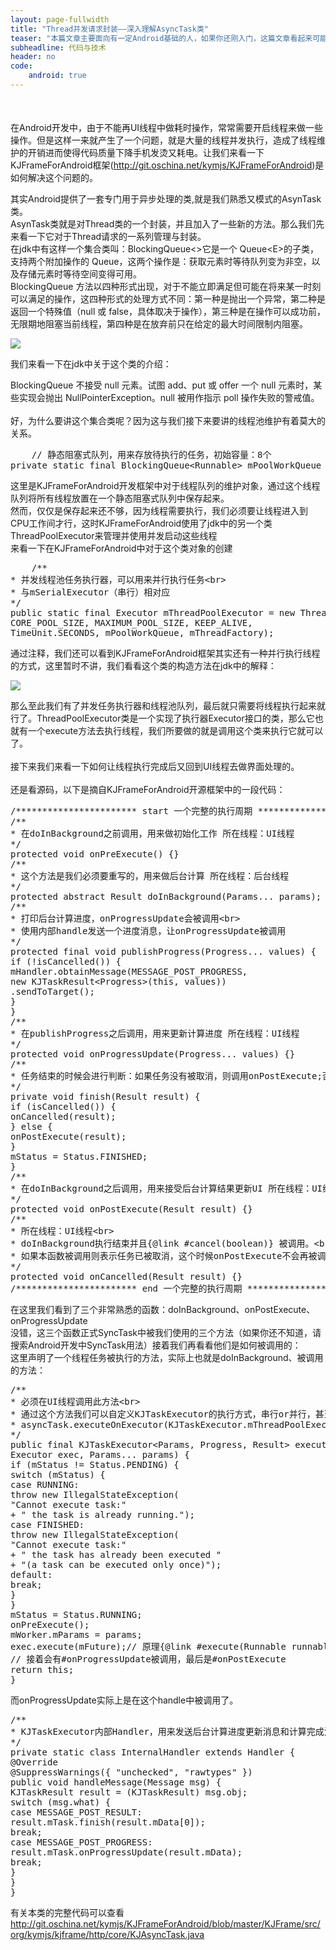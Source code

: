 ```yaml
---
layout: page-fullwidth
title: "Thread并发请求封装——深入理解AsyncTask类"
teaser: "本篇文章主要面向有一定Android基础的人，如果你还刚入门，这篇文章看起来可能会比较吃力，希望你能学到新东西。"
subheadline: 代码与技术
header: no
code: 
    android: true
---
```

<p>
<span style="line-height: 22px;"><br/></span>
</p>
<p>
在Android开发中，由于不能再UI线程中做耗时操作，常常需要开启线程来做一些操作。但是这样一来就产生了一个问题，就是大量的线程并发执行，造成了线程维护的开销进而使得代码质量下降手机发烫又耗电。让我们来看一下KJFrameForAndroid框架(<a href="http://git.oschina.net/kymjs/KJFrameForAndroid" target="_blank" rel="nofollow">http://git.oschina.net/kymjs/KJFrameForAndroid</a>)是如何解决这个问题的。<br/>
</p>
<p>
其实Android提供了一套专门用于异步处理的类,就是我们熟悉又模式的AsynTask类。<br/>AsynTask类就是对Thread类的一个封装，并且加入了一些新的方法。那么我们先来看一下它对于Thread请求的一系列管理与封装。<br/>在jdk中有这样一个集合类叫：BlockingQueue&lt;&gt;它是一个 Queue&lt;E&gt;的子类，支持两个附加操作的 Queue，这两个操作是：获取元素时等待队列变为非空，以及存储元素时等待空间变得可用。 <br/>BlockingQueue 方法以四种形式出现，对于不能立即满足但可能在将来某一时刻可以满足的操作，这四种形式的处理方式不同：第一种是抛出一个异常，第二种是返回一个特殊值（null 或 false，具体取决于操作），第三种是在操作可以成功前，无限期地阻塞当前线程，第四种是在放弃前只在给定的最大时间限制内阻塞。
</p>
<p>
<img src="https://static.oschina.net/uploads/space/2014/0915/152915_Qe8X_863548.png"/><br/>
</p>
<p>
我们来看一下在jdk中关于这个类的介绍：
</p>
<p>
BlockingQueue 不接受 null 元素。试图 add、put 或 offer 一个 null 元素时，某些实现会抛出 NullPointerException。null 被用作指示 poll 操作失败的警戒值。 <br/><br/>好，为什么要讲这个集合类呢？因为这与我们接下来要讲的线程池维护有着莫大的关系。<br/>
</p>
<pre class="brush:java;toolbar: true; auto-links: false;">    // 静态阻塞式队列，用来存放待执行的任务，初始容量：8个
private static final BlockingQueue&lt;Runnable&gt; mPoolWorkQueue = new LinkedBlockingQueue&lt;Runnable&gt;(8);</pre>
<p>
这里是KJFrameForAndroid开发框架中对于线程队列的维护对象，通过这个线程队列将所有线程放置在一个静态阻塞式队列中保存起来。<br/>然而，仅仅是保存起来还不够，因为线程需要执行，我们必须要让线程进入到CPU工作间才行，这时KJFrameForAndroid使用了jdk中的另一个类ThreadPoolExecutor来管理并使用并发启动这些线程<br/>来看一下在KJFrameForAndroid中对于这个类对象的创建<br/>
</p>
<pre class="brush:java;toolbar: true; auto-links: false;">    /**
* 并发线程池任务执行器，可以用来并行执行任务&lt;br&gt;
* 与mSerialExecutor（串行）相对应
*/
public static final Executor mThreadPoolExecutor = new ThreadPoolExecutor(
CORE_POOL_SIZE, MAXIMUM_POOL_SIZE, KEEP_ALIVE,
TimeUnit.SECONDS, mPoolWorkQueue, mThreadFactory);</pre>
<p>
通过注释，我们还可以看到KJFrameForAndroid框架其实还有一种并行执行线程的方式，这里暂时不讲，我们看看这个类的构造方法在jdk中的解释：
</p>
<p>
<img src="http://static.oschina.net/uploads/space/2014/0915/153043_3GhQ_863548.png"/>
</p>
<p>
那么至此我们有了并发任务执行器和线程池队列，最后就只需要将线程执行起来就行了。ThreadPoolExecutor类是一个实现了执行器Executor接口的类，那么它也就有一个execute方法去执行线程，我们所要做的就是调用这个类来执行它就可以了。<br/><br/>接下来我们来看一下如何让线程执行完成后又回到UI线程去做界面处理的。<br/><br/>还是看源码，以下是摘自KJFrameForAndroid开源框架中的一段代码：
</p>
<pre class="brush:java;toolbar: true; auto-links: false;">/*********************** start 一个完整的执行周期 ***************************/
/**
* 在doInBackground之前调用，用来做初始化工作 所在线程：UI线程
*/
protected void onPreExecute() {}
/**
* 这个方法是我们必须要重写的，用来做后台计算 所在线程：后台线程
*/
protected abstract Result doInBackground(Params... params);
/**
* 打印后台计算进度，onProgressUpdate会被调用&lt;br&gt;
* 使用内部handle发送一个进度消息，让onProgressUpdate被调用
*/
protected final void publishProgress(Progress... values) {
if (!isCancelled()) {
mHandler.obtainMessage(MESSAGE_POST_PROGRESS,
new KJTaskResult&lt;Progress&gt;(this, values))
.sendToTarget();
}
}
/**
* 在publishProgress之后调用，用来更新计算进度 所在线程：UI线程
*/
protected void onProgressUpdate(Progress... values) {}
/**
* 任务结束的时候会进行判断：如果任务没有被取消，则调用onPostExecute;否则调用onCancelled
*/
private void finish(Result result) {
if (isCancelled()) {
onCancelled(result);
} else {
onPostExecute(result);
}
mStatus = Status.FINISHED;
}
/**
* 在doInBackground之后调用，用来接受后台计算结果更新UI 所在线程：UI线程
*/
protected void onPostExecute(Result result) {}
/**
* 所在线程：UI线程&lt;br&gt;
* doInBackground执行结束并且{@link #cancel(boolean)} 被调用。&lt;br&gt;
* 如果本函数被调用则表示任务已被取消，这个时候onPostExecute不会再被调用。
*/
protected void onCancelled(Result result) {}
/*********************** end 一个完整的执行周期 ***************************/</pre>
<p>
在这里我们看到了三个非常熟悉的函数：doInBackground、onPostExecute、onProgressUpdate<br/>没错，这三个函数正式SyncTask中被我们使用的三个方法（如果你还不知道，请搜索Android开发中SyncTask用法）接着我们再看看他们是如何被调用的：<br/>这里声明了一个线程任务被执行的方法，实际上也就是doInBackground、被调用的方法：
</p>
<pre class="brush:java;toolbar: true; auto-links: false;">/**
* 必须在UI线程调用此方法&lt;br&gt;
* 通过这个方法我们可以自定义KJTaskExecutor的执行方式，串行or并行，甚至可以采用自己的Executor 为了实现并行，
* asyncTask.executeOnExecutor(KJTaskExecutor.mThreadPoolExecutor, params);
*/
public final KJTaskExecutor&lt;Params, Progress, Result&gt; executeOnExecutor(
Executor exec, Params... params) {
if (mStatus != Status.PENDING) {
switch (mStatus) {
case RUNNING:
throw new IllegalStateException(
&quot;Cannot execute task:&quot;
+ &quot; the task is already running.&quot;);
case FINISHED:
throw new IllegalStateException(
&quot;Cannot execute task:&quot;
+ &quot; the task has already been executed &quot;
+ &quot;(a task can be executed only once)&quot;);
default:
break;
}
}
mStatus = Status.RUNNING;
onPreExecute();
mWorker.mParams = params;
exec.execute(mFuture);// 原理{@link #execute(Runnable runnable)}
// 接着会有#onProgressUpdate被调用，最后是#onPostExecute
return this;
}</pre>
<p>
而onProgressUpdate实际上是在这个handle中被调用了。
</p>
<pre class="brush:java;toolbar: true; auto-links: false;">/**
* KJTaskExecutor内部Handler，用来发送后台计算进度更新消息和计算完成消息
*/
private static class InternalHandler extends Handler {
@Override
@SuppressWarnings({ &quot;unchecked&quot;, &quot;rawtypes&quot; })
public void handleMessage(Message msg) {
KJTaskResult result = (KJTaskResult) msg.obj;
switch (msg.what) {
case MESSAGE_POST_RESULT:
result.mTask.finish(result.mData[0]);
break;
case MESSAGE_POST_PROGRESS:
result.mTask.onProgressUpdate(result.mData);
break;
}
}
}</pre>
<p>
有关本类的完整代码可以查看<a href="http://git.oschina.net/kymjs/KJFrameForAndroid/blob/master/KJFrame/src/org/kymjs/kjframe/http/core/KJAsyncTask.java" target="_blank" rel="nofollow">http://git.oschina.net/kymjs/KJFrameForAndroid/blob/master/KJFrame/src/org/kymjs/kjframe/http/core/KJAsyncTask.java</a><br/>
</p>